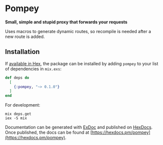 # Pompey

**Small, simple and stupid proxy that forwards your requests**

Uses macros to generate dynamic routes, so recompile is needed after a new route is added.

## Installation

If [available in Hex](https://hex.pm/docs/publish), the package can be installed
by adding `pompey` to your list of dependencies in `mix.exs`:

```elixir
def deps do
  [
    {:pompey, "~> 0.1.0"}
  ]
end
```

For development:

```
mix deps.get
iex -S mix
```

Documentation can be generated with [ExDoc](https://github.com/elixir-lang/ex_doc)
and published on [HexDocs](https://hexdocs.pm). Once published, the docs can
be found at [https://hexdocs.pm/pompey](https://hexdocs.pm/pompey).

